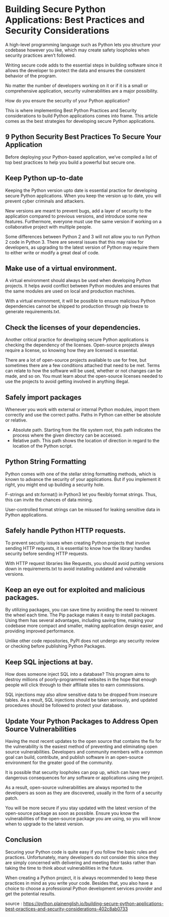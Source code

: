 # Building Secure Python Applications: Best Practices and Security Considerations

A high-level programming language such as Python lets you structure your codebase however you like, which may create safety loopholes when security practices aren’t followed.

Writing secure code adds to the essential steps in building software since it allows the developer to protect the data and ensures the consistent behavior of the program.

No matter the number of developers working on it or if it is a small or comprehensive application, security vulnerabilities are a major possibility.

How do you ensure the security of your Python application?

This is where implementing Best Python Practices and Security considerations to build Python applications comes into frame. This article comes as the best strategies for developing secure Python applications.

## 9 Python Security Best Practices To Secure Your Application
Before deploying your Python-based application, we’ve compiled a list of top best practices to help you build a powerful but secure one.

## Keep Python up-to-date
Keeping the Python version upto date is essential practice for developing secure Python applications. When you keep the version up to date, you will prevent cyber criminals and attackers.

New versions are meant to prevent bugs, add a layer of security to the application compared to previous versions, and introduce some new features. Furthermore, everyone must use the same version if working on a collaborative project with multiple people.

Some differences between Python 2 and 3 will not allow you to run Python 2 code in Python 3. There are several issues that this may raise for developers, as upgrading to the latest version of Python may require them to either write or modify a great deal of code.

## Make use of a virtual environment.
A virtual environment should always be used when developing Python projects. It helps avoid conflict between Python modules and ensures that the same modules are used on local and production machines.

With a virtual environment, it will be possible to ensure malicious Python dependencies cannot be shipped to production through pip freeze to generate requirements.txt.

## Check the licenses of your dependencies.
Another critical practice for developing secure Python applications is checking the dependency of the licenses. Open-source projects always require a license, so knowing how they are licensed is essential.

There are a lot of open-source projects available to use for free, but sometimes there are a few conditions attached that need to be met. Terms can relate to how the software will be used, whether or not changes can be made, and so on. You must learn about the open-source licenses needed to use the projects to avoid getting involved in anything illegal.

## Safely import packages
Whenever you work with external or internal Python modules, import them correctly and use the correct paths. Paths in Python can either be absolute or relative.

- Absolute path. Starting from the file system root, this path indicates the process where the given directory can be accessed.
- Relative path. This path shows the location of direction in regard to the location of the Python script.

## Python String Formatting
Python comes with one of the stellar string formatting methods, which is known to advance the security of your applications. But if you implement it right, you might end up building a security hole.

F-strings and str.format() in Python3 let you flexibly format strings. Thus, this can invite the chances of data mining.

User-controlled format strings can be misused for leaking sensitive data in Python applications.

## Safely handle Python HTTP requests.
To prevent security issues when creating Python projects that involve sending HTTP requests, it is essential to know how the library handles security before sending HTTP requests.

With HTTP request libraries like Requests, you should avoid putting versions down in requirements.txt to avoid installing outdated and vulnerable versions.

## Keep an eye out for exploited and malicious packages.
By utilizing packages, you can save time by avoiding the need to reinvent the wheel each time. The Pip package makes it easy to install packages. Using them has several advantages, including saving time, making your codebase more compact and smaller, making application design easier, and providing improved performance.

Unlike other code repositories, PyPI does not undergo any security review or checking before publishing Python Packages.

## Keep SQL injections at bay.
How does someone inject SQL into a database? This program aims to destroy millions of poorly-programmed websites in the hope that enough people will click through to their affiliate sites to earn commissions.

SQL injections may also allow sensitive data to be dropped from insecure tables. As a result, SQL injections should be taken seriously, and updated procedures should be followed to protect your database.

## Update Your Python Packages to Address Open Source Vulnerabilities
Having the most recent updates to the open source that contains the fix for the vulnerability is the easiest method of preventing and eliminating open source vulnerabilities. Developers and community members with a common goal can build, contribute, and publish software in an open-source environment for the greater good of the community.

It is possible that security loopholes can pop up, which can have very dangerous consequences for any software or applications using the project.

As a result, open-source vulnerabilities are always reported to the developers as soon as they are discovered, usually in the form of a security patch.

You will be more secure if you stay updated with the latest version of the open-source package as soon as possible. Ensure you know the vulnerabilities of the open-source package you are using, so you will know when to upgrade to the latest version.

## Conclusion
Securing your Python code is quite easy if you follow the basic rules and practices. Unfortunately, many developers do not consider this since they are simply concerned with delivering and meeting their tasks rather than taking the time to think about vulnerabilities in the future.

When creating a Python project, it is always recommended to keep these practices in mind as you write your code. Besides that, you also have a choice to choose a professional Python development services provider and get the potential results.

source : https://python.plainenglish.io/building-secure-python-applications-best-practices-and-security-considerations-402c8ab0733